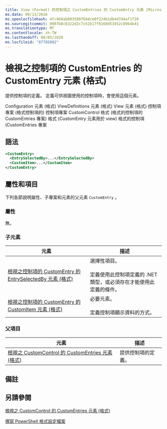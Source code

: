 ```yaml
---
title: View (Format) 的控制項之 CustomEntries 的 CustomEntry 元素 |Microsoft Docs
ms.date: 09/13/2016
ms.openlocfilehash: 4fc960ab803580f684ce0f224b1db4d7d4af1720
ms.sourcegitcommit: 0907b8c6322d2c7c61b17f8168d53452c8964b41
ms.translationtype: MT
ms.contentlocale: zh-TW
ms.lasthandoff: 08/05/2020
ms.locfileid: "87785892"
---
```

# <a name="customentry-element-for-customentries-for-controls-for-view-format"></a>檢視之控制項的 CustomEntries 的 CustomEntry 元素 (格式)

提供控制項的定義。 定義可供視圖使用的控制項時，會使用這個元素。

Configuration 元素 (格式) ViewDefinitions 元素 (格式) View 元素 (格式) 控制項專案 (格式控制項的) 控制項專案 CustomControl 格式 (格式的控制項的 CustomEntries 專案) 格式 (CustomEntry 元素用於 view) 格式的控制項 (CustomEntries 專案

## <a name="syntax"></a>語法

```xml
<CustomEntry>
  <EntrySelectedBy>...</EntrySelectedBy>
  <CustomItem>...</CustomItem>
</CustomEntry>
```

## <a name="attributes-and-elements"></a>屬性和項目

下列各節說明屬性、子專案和元素的父元素 `CustomEntry` 。

### <a name="attributes"></a>屬性

無。

### <a name="child-elements"></a>子元素

|元素|描述|
|-------------|-----------------|
|[檢視之控制項的 CustomEntry 的 EntrySelectedBy 元素 (格式)](./entryselectedby-element-for-customentry-for-controls-for-view-format.md)|選擇性項目。<br /><br /> 定義使用此控制項定義的 .NET 類型，或必須存在才能使用此定義的條件。|
|[檢視之控制項的 CustomEntry 的 CustomItem 元素 (格式)](./customitem-element-for-customentry-for-controls-for-view-format.md)|必要元素。<br /><br /> 定義控制項顯示資料的方式。|

### <a name="parent-elements"></a>父項目

|元素|描述|
|-------------|-----------------|
|[檢視之 CustomControl 的 CustomEntries 元素 (格式)](./customentries-element-for-customcontrol-for-view-format.md)|提供控制項的定義。|

## <a name="remarks"></a>備註

## <a name="see-also"></a>另請參閱

[檢視之 CustomControl 的 CustomEntries 元素 (格式)](./customentries-element-for-customcontrol-for-view-format.md)

[撰寫 PowerShell 格式設定檔案](./writing-a-powershell-formatting-file.md)
